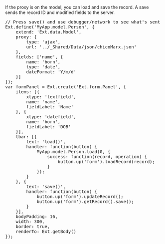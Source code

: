If the proxy is on the model, you can load and save the record.
A save sends the record ID and modified fields to the server.

<pre class="runnable">// Press save() and use debugger/network to see what's sent
Ext.define('MyApp.model.Person', {
    extend: 'Ext.data.Model',
    proxy: {
        type: 'ajax',
        url: '../_Shared/Data/json/chicoMarx.json'
    },
    fields: ['name', {
        name: 'born',
        type: 'date',
        dateFormat: 'Y/m/d'
    }]
});
var formPanel = Ext.create('Ext.form.Panel', {
    items: [{
        xtype: 'textfield',
        name: 'name',
        fieldLabel: 'Name'
    }, {
        xtype: 'datefield',
        name: 'born',
        fieldLabel: 'DOB'
    }],
    tbar: [{
        text: 'load()',
        handler: function(button) {
            MyApp.model.Person.load(0, {
                success: function(record, operation) {
                    button.up('form').loadRecord(record);
                }
            });
        }
    }, {
        text: 'save()',
        handler: function(button) {
            button.up('form').updateRecord();
            button.up('form').getRecord().save();
        }
    }],
    bodyPadding: 16,
    width: 300,
    border: true,
    renderTo: Ext.getBody()
});</pre>

